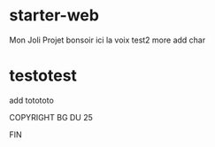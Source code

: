 # starter-web
Mon Joli Projet
bonsoir ici la voix
test2
more add char
# testotest
add
totototo

COPYRIGHT BG DU 25

FIN
